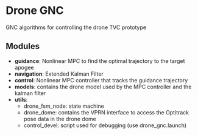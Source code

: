 # Drone GNC
GNC algorithms for controlling the drone TVC prototype

## Modules
- **guidance**: Nonlinear MPC to find the optimal trajectory to the target apogee
- **navigation**: Extended Kalman Filter
- **control**: Nonlinear MPC controller that tracks the guidance trajectory
- **models**: contains the drone model used by the MPC controller and the kalman filter
- **utils**:
    - drone_fsm_node: state machine
    - drone_dome: contains the VPRN interface to access the Optitrack pose data in the drone dome
    - control_devel: script used for debugging (use drone_gnc.launch)
  
